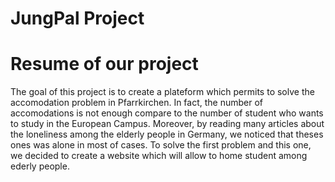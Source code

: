 # JungPal Project

# Resume of our project

The goal of this project is to create a plateform which permits to solve the accomodation problem in Pfarrkirchen. In fact, the number of accomodations is not enough compare to the number of student who wants to study in the European Campus. Moreover, by reading many articles about the loneliness among the elderly people in Germany, we noticed that theses ones was alone in most of cases. To solve the first problem and this one, we decided to create a website which will allow to home student among ederly people.     

